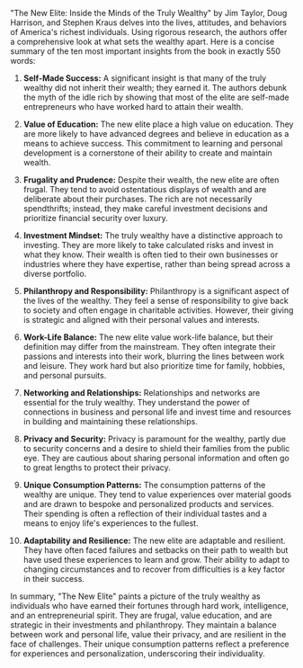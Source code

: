 "The New Elite: Inside the Minds of the Truly Wealthy" by Jim Taylor, Doug Harrison, and Stephen Kraus delves into the lives, attitudes, and behaviors of America's richest individuals. Using rigorous research, the authors offer a comprehensive look at what sets the wealthy apart. Here is a concise summary of the ten most important insights from the book in exactly 550 words:

1. **Self-Made Success:** A significant insight is that many of the truly wealthy did not inherit their wealth; they earned it. The authors debunk the myth of the idle rich by showing that most of the elite are self-made entrepreneurs who have worked hard to attain their wealth.

2. **Value of Education:** The new elite place a high value on education. They are more likely to have advanced degrees and believe in education as a means to achieve success. This commitment to learning and personal development is a cornerstone of their ability to create and maintain wealth.

3. **Frugality and Prudence:** Despite their wealth, the new elite are often frugal. They tend to avoid ostentatious displays of wealth and are deliberate about their purchases. The rich are not necessarily spendthrifts; instead, they make careful investment decisions and prioritize financial security over luxury.

4. **Investment Mindset:** The truly wealthy have a distinctive approach to investing. They are more likely to take calculated risks and invest in what they know. Their wealth is often tied to their own businesses or industries where they have expertise, rather than being spread across a diverse portfolio.

5. **Philanthropy and Responsibility:** Philanthropy is a significant aspect of the lives of the wealthy. They feel a sense of responsibility to give back to society and often engage in charitable activities. However, their giving is strategic and aligned with their personal values and interests.

6. **Work-Life Balance:** The new elite value work-life balance, but their definition may differ from the mainstream. They often integrate their passions and interests into their work, blurring the lines between work and leisure. They work hard but also prioritize time for family, hobbies, and personal pursuits.

7. **Networking and Relationships:** Relationships and networks are essential for the truly wealthy. They understand the power of connections in business and personal life and invest time and resources in building and maintaining these relationships.

8. **Privacy and Security:** Privacy is paramount for the wealthy, partly due to security concerns and a desire to shield their families from the public eye. They are cautious about sharing personal information and often go to great lengths to protect their privacy.

9. **Unique Consumption Patterns:** The consumption patterns of the wealthy are unique. They tend to value experiences over material goods and are drawn to bespoke and personalized products and services. Their spending is often a reflection of their individual tastes and a means to enjoy life's experiences to the fullest.

10. **Adaptability and Resilience:** The new elite are adaptable and resilient. They have often faced failures and setbacks on their path to wealth but have used these experiences to learn and grow. Their ability to adapt to changing circumstances and to recover from difficulties is a key factor in their success.

In summary, "The New Elite" paints a picture of the truly wealthy as individuals who have earned their fortunes through hard work, intelligence, and an entrepreneurial spirit. They are frugal, value education, and are strategic in their investments and philanthropy. They maintain a balance between work and personal life, value their privacy, and are resilient in the face of challenges. Their unique consumption patterns reflect a preference for experiences and personalization, underscoring their individuality.